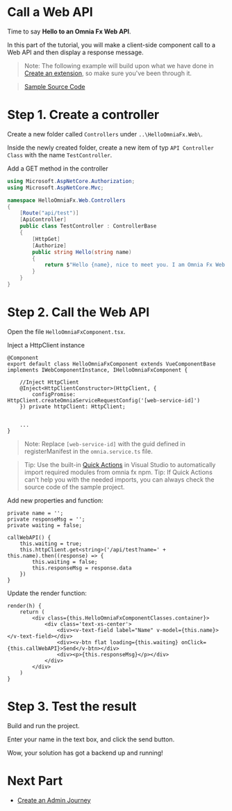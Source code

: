 # Call a Web API

Time to say **Hello to an Omnia Fx Web API**.

In this part of the tutorial, you will make a client-side component call to a Web API and then display a response message.

>Note: The following example will build upon what we have done in [Create an extension](../create-extension#create-an-extension), so make sure you've been through it.

>[Sample Source Code](../../../../src/tutorials/first-extension/call-web-api)

# Step 1. Create a controller

Create a new folder called `Controllers` under `..\HelloOmniaFx.Web\`.

Inside the newly created folder, create a new item of typ `API Controller Class`  with the name `TestController`.

Add a GET method in the controller

```cs
using Microsoft.AspNetCore.Authorization;
using Microsoft.AspNetCore.Mvc;

namespace HelloOmniaFx.Web.Controllers
{
    [Route("api/test")]
    [ApiController]
    public class TestController : ControllerBase
    {
        [HttpGet]
        [Authorize]
        public string Hello(string name)
        {
            return $"Hello {name}, nice to meet you. I am Omnia Fx Web API";
        }
    }
}
```

# Step 2. Call the Web API

Open the file `HelloOmniaFxComponent.tsx`.  

Inject a HttpClient instance

```tsx
@Component
export default class HelloOmniaFxComponent extends VueComponentBase implements IWebComponentInstance, IHelloOmniaFxComponent {

    //Inject HttpClient
    @Inject<HttpClientConstructor>(HttpClient, {
        configPromise: HttpClient.createOmniaServiceRequestConfig('[web-service-id]')
    }) private httpClient: HttpClient;


    ...
}
```

>Note: Replace  `[web-service-id]` with the guid defined in registerManifest in the `omnia.service.ts` file.

>Tip: Use the built-in [Quick Actions](https://docs.microsoft.com/en-us/visualstudio/ide/quick-actions?view=vs-2019#to-see-a-light-bulb-or-screwdriver) in Visual Studio to automatically import required modules from omnia fx npm.
>Tip: If Quick Actions can't help you with the needed imports, you can always check the source code of the sample project.


Add new properties and function:

```tsx
private name = '';
private responseMsg = '';
private waiting = false;

callWebAPI() {
    this.waiting = true;
    this.httpClient.get<string>('/api/test?name=' + this.name).then((response) => {
        this.waiting = false;
        this.responseMsg = response.data
    })
}
```

Update the render function:

```tsx
render(h) {
    return (
        <div class={this.HelloOmniaFxComponentClasses.container}>
            <div class='text-xs-center'>
                <div><v-text-field label="Name" v-model={this.name}></v-text-field></div>
                <div><v-btn flat loading={this.waiting} onClick={this.callWebAPI}>Send</v-btn></div>
                <div><p>{this.responseMsg}</p></div>
            </div>
        </div>
    )
}
```

# Step 3. Test the result

Build and run the project.

Enter your name in the text box, and click the send button.

Wow, your solution has got a backend up and running!

# Next Part
-   [Create an Admin Journey](../create-admin-journey#create-an-admin-journey)
